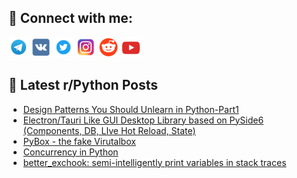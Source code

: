 ## 🔎 Connect with me:
[<img src="https://github.com/bullbesh/bullbesh/blob/main/images/Telegram.png" width="32" height="32" />](https://t.me/bullbesh)
[<img src="https://github.com/bullbesh/bullbesh/blob/main/images/VK.png" width="32" height="32" />](https://vk.com/bullbesh)
[<img src="https://github.com/bullbesh/bullbesh/blob/main/images/Twitter.png" width="32" height="32" />](https://twitter.com/bullbesh1)
[<img src="https://github.com/bullbesh/bullbesh/blob/main/images/Instagram.png" width="32" height="32" />](https://www.instagram.com/bullbesh)
[<img src="https://github.com/bullbesh/bullbesh/blob/main/images/Reddit.png" width="32" height="32" />](https://www.reddit.com/user/bullbesh)
[<img src="https://github.com/bullbesh/bullbesh/blob/main/images/YouTube.png" width="32" height="32" />](https://www.youtube.com/channel/UCtfjRs6uzgq5mfm8S06WTcg)

## 📕 Latest r/Python Posts
<!-- BLOG-POST-LIST:START -->
- [Design Patterns You Should Unlearn in Python-Part1](https://www.reddit.com/r/Python/comments/1lfcmky/design_patterns_you_should_unlearn_in_pythonpart1/)
- [Electron/Tauri Like GUI Desktop Library based on PySide6 &lpar;Components, DB, LIve Hot Reload, State&rpar;](https://www.reddit.com/r/Python/comments/1lf8cs1/electrontauri_like_gui_desktop_library_based_on/)
- [PyBox - the fake Virutalbox](https://www.reddit.com/r/Python/comments/1lf6zow/pybox_the_fake_virutalbox/)
- [Concurrency in Python](https://www.reddit.com/r/Python/comments/1lf6o1p/concurrency_in_python/)
- [better_exchook: semi-intelligently print variables in stack traces](https://www.reddit.com/r/Python/comments/1lf5thc/better_exchook_semiintelligently_print_variables/)
<!-- BLOG-POST-LIST:END -->
